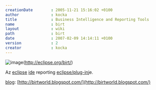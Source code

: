 ```yaml
---
creationDate        : 2005-11-21 15:16:02 +0100 
author              : kocka 
title               : Business Intelligence and Reporting Tools 
name                : birt 
layout              : wiki 
path                : birt 
date                : 2007-02-09 14:14:11 +0100 
version             : 2 
creator             : kocka 
---
```

![image](http://eclipse.org/birt/images/birt_logotype_small.jpg)(http://eclipse.org/birt/)

Az [eclipse](Eclipse.html) [ide](IDE.html) reporting [eclipse/plug-in](Eclipse/Plug-in.html)je.

[blog](blog.html): [http://birtworld.blogspot.com/](http://birtworld.blogspot.com/)


